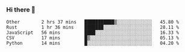 ### Hi there 👋

<!--START_SECTION:waka-->
```text
Other        2 hrs 37 mins   ███████████▒░░░░░░░░░░░░░   45.80 % 
Rust         1 hr 36 mins    ███████░░░░░░░░░░░░░░░░░░   28.11 % 
JavaScript   56 mins         ████░░░░░░░░░░░░░░░░░░░░░   16.33 % 
CSV          17 mins         █▒░░░░░░░░░░░░░░░░░░░░░░░   05.13 % 
Python       14 mins         █░░░░░░░░░░░░░░░░░░░░░░░░   04.20 % 
```
<!--END_SECTION:waka-->

<!--
**Abingcbc/Abingcbc** is a ✨ _special_ ✨ repository because its `README.md` (this file) appears on your GitHub profile.

Here are some ideas to get you started:

- 🔭 I’m currently working on ...
- 🌱 I’m currently learning ...
- 👯 I’m looking to collaborate on ...
- 🤔 I’m looking for help with ...
- 💬 Ask me about ...
- 📫 How to reach me: ...
- 😄 Pronouns: ...
- ⚡ Fun fact: ...

![Top Langs](https://github-readme-stats.vercel.app/api/top-langs/?username=abingcbc&count_private=true)
![Abing's github stats](https://github-readme-stats.vercel.app/api?username=abingcbc&count_private=true&show_icons=true&theme=dark)

-->

